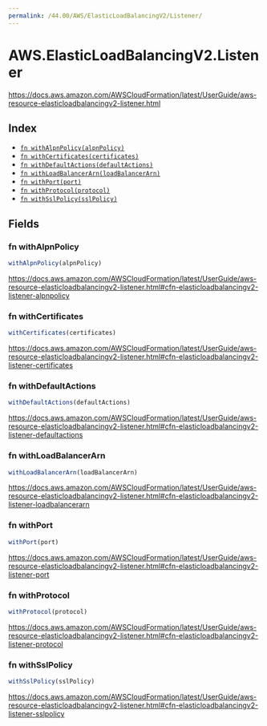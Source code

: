 ```yaml
---
permalink: /44.00/AWS/ElasticLoadBalancingV2/Listener/
---
```


# AWS.ElasticLoadBalancingV2.Listener

https://docs.aws.amazon.com/AWSCloudFormation/latest/UserGuide/aws-resource-elasticloadbalancingv2-listener.html

## Index

* [`fn withAlpnPolicy(alpnPolicy)`](#fn-withalpnpolicy)
* [`fn withCertificates(certificates)`](#fn-withcertificates)
* [`fn withDefaultActions(defaultActions)`](#fn-withdefaultactions)
* [`fn withLoadBalancerArn(loadBalancerArn)`](#fn-withloadbalancerarn)
* [`fn withPort(port)`](#fn-withport)
* [`fn withProtocol(protocol)`](#fn-withprotocol)
* [`fn withSslPolicy(sslPolicy)`](#fn-withsslpolicy)

## Fields

### fn withAlpnPolicy

```ts
withAlpnPolicy(alpnPolicy)
```

https://docs.aws.amazon.com/AWSCloudFormation/latest/UserGuide/aws-resource-elasticloadbalancingv2-listener.html#cfn-elasticloadbalancingv2-listener-alpnpolicy

### fn withCertificates

```ts
withCertificates(certificates)
```

https://docs.aws.amazon.com/AWSCloudFormation/latest/UserGuide/aws-resource-elasticloadbalancingv2-listener.html#cfn-elasticloadbalancingv2-listener-certificates

### fn withDefaultActions

```ts
withDefaultActions(defaultActions)
```

https://docs.aws.amazon.com/AWSCloudFormation/latest/UserGuide/aws-resource-elasticloadbalancingv2-listener.html#cfn-elasticloadbalancingv2-listener-defaultactions

### fn withLoadBalancerArn

```ts
withLoadBalancerArn(loadBalancerArn)
```

https://docs.aws.amazon.com/AWSCloudFormation/latest/UserGuide/aws-resource-elasticloadbalancingv2-listener.html#cfn-elasticloadbalancingv2-listener-loadbalancerarn

### fn withPort

```ts
withPort(port)
```

https://docs.aws.amazon.com/AWSCloudFormation/latest/UserGuide/aws-resource-elasticloadbalancingv2-listener.html#cfn-elasticloadbalancingv2-listener-port

### fn withProtocol

```ts
withProtocol(protocol)
```

https://docs.aws.amazon.com/AWSCloudFormation/latest/UserGuide/aws-resource-elasticloadbalancingv2-listener.html#cfn-elasticloadbalancingv2-listener-protocol

### fn withSslPolicy

```ts
withSslPolicy(sslPolicy)
```

https://docs.aws.amazon.com/AWSCloudFormation/latest/UserGuide/aws-resource-elasticloadbalancingv2-listener.html#cfn-elasticloadbalancingv2-listener-sslpolicy